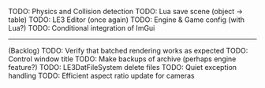 TODO: Physics and Collision detection
TODO: Lua save scene (object -> table)
TODO: LE3 Editor (once again)
TODO: Engine & Game config (with Lua?)
TODO: Conditional integration of ImGui



-------
(Backlog)
TODO: Verify that batched rendering works as expected
TODO: Control window title
TODO: Make backups of archive (perhaps engine feature?)
TODO: LE3DatFileSystem delete files
TODO: Quiet exception handling
TODO: Efficient aspect ratio update for cameras
